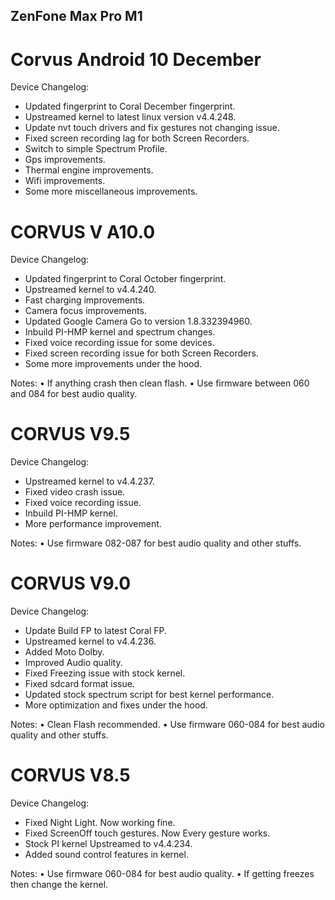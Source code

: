 ## ZenFone Max Pro M1

# Corvus Android 10 December
Device Changelog:
- Updated fingerprint to Coral December fingerprint.
- Upstreamed kernel to latest linux version v4.4.248.
- Update nvt touch drivers and fix gestures not changing issue.
- Fixed screen recording lag for both Screen Recorders.
- Switch to simple Spectrum Profile.
- Gps improvements.
- Thermal engine improvements.
- Wifi improvements.
- Some more miscellaneous improvements.


# CORVUS V A10.0
Device Changelog:
- Updated fingerprint to Coral October fingerprint.
- Upstreamed kernel to v4.4.240.
- Fast charging improvements.
- Camera focus improvements.
- Updated Google Camera Go to version 1.8.332394960.
- Inbuild PI-HMP kernel and spectrum changes.
- Fixed voice recording issue for some devices.
- Fixed screen recording issue for both Screen Recorders.
- Some more improvements under the hood.

Notes:
• If anything crash then clean flash.
• Use firmware between 060 and 084 for best audio quality.

# CORVUS V9.5
Device Changelog:
- Upstreamed kernel to v4.4.237.
- Fixed video crash issue.
- Fixed voice recording issue.
- Inbuild PI-HMP kernel.
- More performance improvement.

Notes:
• Use firmware 082-087 for best audio quality and other stuffs.

# CORVUS V9.0
Device Changelog:
- Update Build FP to latest Coral FP.
- Upstreamed kernel to v4.4.236.
- Added Moto Dolby.
- Improved Audio quality.
- Fixed Freezing issue with stock kernel.
- Fixed sdcard format issue.
- Updated stock spectrum script for best kernel performance.
- More optimization and fixes under the hood.

Notes:
• Clean Flash recommended.
• Use firmware 060-084 for best audio quality and other stuffs.

# CORVUS V8.5
Device Changelog:
- Fixed Night Light. Now working fine.
- Fixed ScreenOff touch gestures. Now Every gesture works.
- Stock PI kernel Upstreamed to v4.4.234.
- Added sound control features in kernel.

Notes:
• Use firmware 060-084 for best audio quality.
• If getting freezes then change the kernel.
